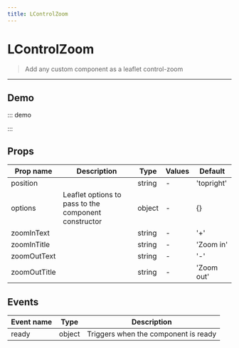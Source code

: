 ```yaml
---
title: LControlZoom
---
```


# LControlZoom

> Add any custom component as a leaflet control-zoom

---

## Demo

::: demo
<template>
<l-map style="height: 350px" :zoom="zoom" :center="center" :options="{zoomControl: false}">
<l-tile-layer :url="url"></l-tile-layer>
<l-control-zoom position="bottomright"  ></l-control-zoom>
</l-map>
</template>

<script>
import {LMap, LTileLayer, LControlZoom} from 'vue2-leaflet';

export default {
  components: {
    LMap,
    LTileLayer,
    LControlZoom
  },
  data () {
    return {
      url: 'https://{s}.tile.openstreetmap.org/{z}/{x}/{y}.png',
      zoom: 8,
      center: [47.313220, -1.319482],
    };
  }
}
</script>

:::

## Props

| Prop name    | Description                                          | Type   | Values | Default    |
| ------------ | ---------------------------------------------------- | ------ | ------ | ---------- |
| position     |                                                      | string | -      | 'topright' |
| options      | Leaflet options to pass to the component constructor | object | -      | {}         |
| zoomInText   |                                                      | string | -      | '+'        |
| zoomInTitle  |                                                      | string | -      | 'Zoom in'  |
| zoomOutText  |                                                      | string | -      | '-'        |
| zoomOutTitle |                                                      | string | -      | 'Zoom out' |

## Events

| Event name | Type   | Description                          |
| ---------- | ------ | ------------------------------------ |
| ready      | object | Triggers when the component is ready |
